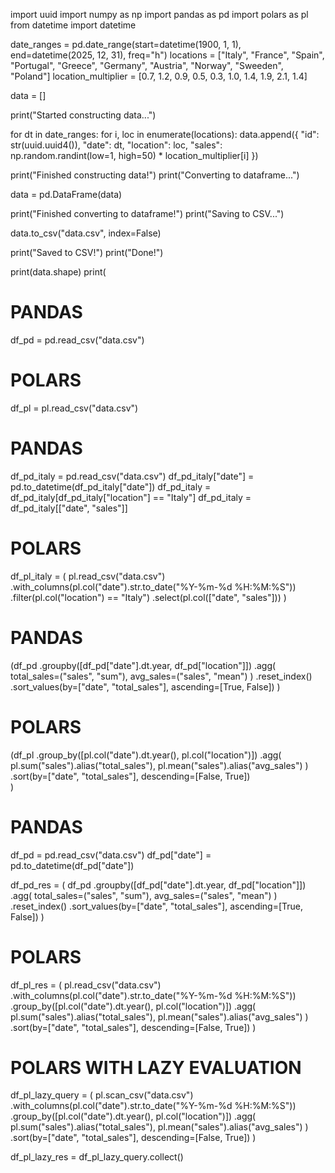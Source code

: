 import uuid
import numpy as np
import pandas as pd
import polars as pl
from datetime import datetime


date_ranges = pd.date_range(start=datetime(1900, 1, 1), end=datetime(2025, 12, 31), freq="h")
locations = ["Italy", "France", "Spain", "Portugal", "Greece", "Germany", "Austria", "Norway", "Sweeden", "Poland"]
location_multiplier = [0.7, 1.2, 0.9, 0.5, 0.3, 1.0, 1.4, 1.9, 2.1, 1.4]

data = []

print("Started constructing data...")

for dt in date_ranges:
    for i, loc in enumerate(locations):
        data.append({
            "id": str(uuid.uuid4()),
            "date": dt,
            "location": loc,
            "sales": np.random.randint(low=1, high=50) * location_multiplier[i]
        })

print("Finished constructing data!")
print("Converting to dataframe...")

data = pd.DataFrame(data)

print("Finished converting to dataframe!")
print("Saving to CSV...")

data.to_csv("data.csv", index=False)

print("Saved to CSV!")
print("Done!")

print(data.shape)
print(

# PANDAS
df_pd = pd.read_csv("data.csv")


# POLARS
df_pl = pl.read_csv("data.csv")

# PANDAS
df_pd_italy = pd.read_csv("data.csv")
df_pd_italy["date"] = pd.to_datetime(df_pd_italy["date"])
df_pd_italy = df_pd_italy[df_pd_italy["location"] == "Italy"]
df_pd_italy = df_pd_italy[["date", "sales"]]


# POLARS
df_pl_italy = (
    pl.read_csv("data.csv")
      .with_columns(pl.col("date").str.to_date("%Y-%m-%d %H:%M:%S"))
      .filter(pl.col("location") == "Italy")
      .select(pl.col(["date", "sales"]))
)






# PANDAS
(df_pd
    .groupby([df_pd["date"].dt.year, df_pd["location"]])
    .agg(
        total_sales=("sales", "sum"),
        avg_sales=("sales", "mean")
    )
    .reset_index()
    .sort_values(by=["date", "total_sales"], ascending=[True, False])
)


# POLARS
(df_pl
    .group_by([pl.col("date").dt.year(), pl.col("location")])
    .agg(
        pl.sum("sales").alias("total_sales"),
        pl.mean("sales").alias("avg_sales")
    )
    .sort(by=["date", "total_sales"], descending=[False, True])     
)

# PANDAS
df_pd = pd.read_csv("data.csv")
df_pd["date"] = pd.to_datetime(df_pd["date"])

df_pd_res = (
    df_pd
        .groupby([df_pd["date"].dt.year, df_pd["location"]])
        .agg(
            total_sales=("sales", "sum"),
            avg_sales=("sales", "mean")
        )
        .reset_index()
        .sort_values(by=["date", "total_sales"], ascending=[True, False])
)


# POLARS
df_pl_res = (
    pl.read_csv("data.csv")
        .with_columns(pl.col("date").str.to_date("%Y-%m-%d %H:%M:%S"))
        .group_by([pl.col("date").dt.year(), pl.col("location")])
        .agg(
            pl.sum("sales").alias("total_sales"),
            pl.mean("sales").alias("avg_sales")
        )
        .sort(by=["date", "total_sales"], descending=[False, True])
)


# POLARS WITH LAZY EVALUATION
df_pl_lazy_query = (
    pl.scan_csv("data.csv")
        .with_columns(pl.col("date").str.to_date("%Y-%m-%d %H:%M:%S"))
        .group_by([pl.col("date").dt.year(), pl.col("location")])
        .agg(
            pl.sum("sales").alias("total_sales"),
            pl.mean("sales").alias("avg_sales")
        )
        .sort(by=["date", "total_sales"], descending=[False, True])
)

df_pl_lazy_res = df_pl_lazy_query.collect()
